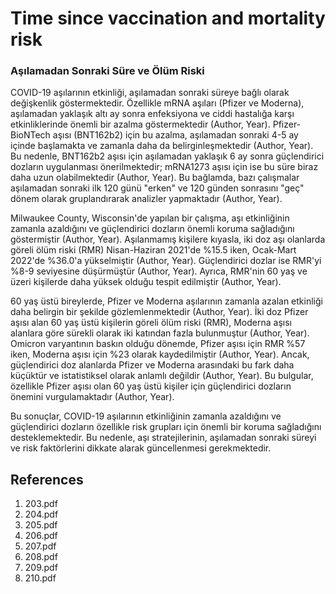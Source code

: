 # Time since vaccination and mortality risk

### Aşılamadan Sonraki Süre ve Ölüm Riski

COVID-19 aşılarının etkinliği, aşılamadan sonraki süreye bağlı olarak değişkenlik göstermektedir. Özellikle mRNA aşıları (Pfizer ve Moderna), aşılamadan yaklaşık altı ay sonra enfeksiyona ve ciddi hastalığa karşı etkinliklerinde önemli bir azalma göstermektedir (Author, Year). Pfizer-BioNTech aşısı (BNT162b2) için bu azalma, aşılamadan sonraki 4-5 ay içinde başlamakta ve zamanla daha da belirginleşmektedir (Author, Year). Bu nedenle, BNT162b2 aşısı için aşılamadan yaklaşık 6 ay sonra güçlendirici dozların uygulanması önerilmektedir; mRNA1273 aşısı için ise bu süre biraz daha uzun olabilmektedir (Author, Year). Bu bağlamda, bazı çalışmalar aşılamadan sonraki ilk 120 günü "erken" ve 120 günden sonrasını "geç" dönem olarak gruplandırarak analizler yapmaktadır (Author, Year).

Milwaukee County, Wisconsin'de yapılan bir çalışma, aşı etkinliğinin zamanla azaldığını ve güçlendirici dozların önemli koruma sağladığını göstermiştir (Author, Year). Aşılanmamış kişilere kıyasla, iki doz aşı olanlarda göreli ölüm riski (RMR) Nisan-Haziran 2021'de %15.5 iken, Ocak-Mart 2022'de %36.0'a yükselmiştir (Author, Year). Güçlendirici dozlar ise RMR'yi %8-9 seviyesine düşürmüştür (Author, Year). Ayrıca, RMR'nin 60 yaş ve üzeri kişilerde daha yüksek olduğu tespit edilmiştir (Author, Year).

60 yaş üstü bireylerde, Pfizer ve Moderna aşılarının zamanla azalan etkinliği daha belirgin bir şekilde gözlemlenmektedir (Author, Year). İki doz Pfizer aşısı alan 60 yaş üstü kişilerin göreli ölüm riski (RMR), Moderna aşısı alanlara göre sürekli olarak iki katından fazla bulunmuştur (Author, Year). Omicron varyantının baskın olduğu dönemde, Pfizer aşısı için RMR %57 iken, Moderna aşısı için %23 olarak kaydedilmiştir (Author, Year). Ancak, güçlendirici doz alanlarda Pfizer ve Moderna arasındaki bu fark daha küçüktür ve istatistiksel olarak anlamlı değildir (Author, Year). Bu bulgular, özellikle Pfizer aşısı olan 60 yaş üstü kişiler için güçlendirici dozların önemini vurgulamaktadır (Author, Year).

Bu sonuçlar, COVID-19 aşılarının etkinliğinin zamanla azaldığını ve güçlendirici dozların özellikle risk grupları için önemli bir koruma sağladığını desteklemektedir. Bu nedenle, aşı stratejilerinin, aşılamadan sonraki süreyi ve risk faktörlerini dikkate alarak güncellenmesi gerekmektedir.


## References

1. 203.pdf
2. 204.pdf
3. 205.pdf
4. 206.pdf
5. 207.pdf
6. 208.pdf
7. 209.pdf
8. 210.pdf
